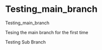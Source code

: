 # Testing_main_branch
Testing_main_branch

Tesing the main branch for the first time


Testing Sub Branch
